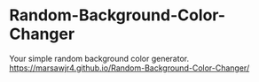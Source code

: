 # Random-Background-Color-Changer
Your simple random background color generator.
https://marsawjr4.github.io/Random-Background-Color-Changer/
